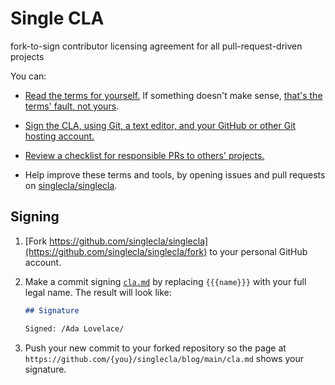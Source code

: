 # Single CLA

fork-to-sign contributor licensing agreement for all pull-request-driven projects

You can:

- [Read the terms for yourself.](./cla.md)  If something doesn't make sense, [that's the terms' fault, not yours](https://flippedform.com).

- [Sign the CLA, using Git, a text editor, and your GitHub or other Git hosting account.](#signing)

- [Review a checklist for responsible PRs to others' projects.](./checklist.md)

- Help improve these terms and tools, by opening issues and pull requests on [singlecla/singlecla](https://github.com/singlecla/singlecla).

## Signing

1.  [Fork https://github.com/singlecla/singlecla](https://github.com/singlecla/singlecla/fork) to your personal GitHub account.

2.  Make a commit signing [`cla.md`](./cla.md) by replacing `{{{name}}}` with your full legal name.  The result will look like:

    ```markdown
    ## Signature

    Signed: /Ada Lovelace/
    ```

3.  Push your new commit to your forked repository so the page at `https://github.com/{you}/singlecla/blog/main/cla.md` shows your signature.
